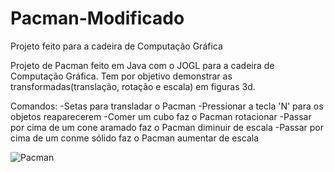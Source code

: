 # Pacman-Modificado
Projeto feito para a cadeira de Computação Gráfica

Projeto de Pacman feito em Java com o JOGL para a cadeira de Computação Gráfica.
Tem por objetivo demonstrar as transformadas(translação, rotação e escala) em figuras 3d.

Comandos: 
-Setas para transladar o Pacman
-Pressionar a tecla 'N' para os objetos reaparecerem
-Comer um cubo faz o Pacman rotacionar
-Passar por cima de um cone aramado faz o Pacman diminuir de escala
-Passar por cima de um conme sólido faz o Pacman aumentar de escala

![Pacman](https://user-images.githubusercontent.com/69995854/108367681-76816c00-71d8-11eb-8893-5201e63e06bb.png)
